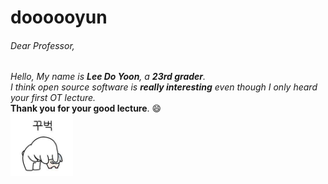 # doooooyun

###### Dear Professor,
*Hello, My name is **Lee Do Yoon**, a **23rd grader**.* <br>
*I think open source software is **really interesting** even though I only heard your first OT lecture.* <br>
**Thank you for your good lecture**. :smile:
<br>
<img src="images/thankyou.jpeg" alt="thank you" width="100px" height="100px"/>